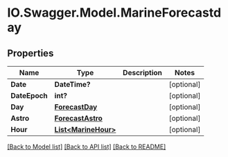 # IO.Swagger.Model.MarineForecastday
## Properties

Name | Type | Description | Notes
------------ | ------------- | ------------- | -------------
**Date** | **DateTime?** |  | [optional] 
**DateEpoch** | **int?** |  | [optional] 
**Day** | [**ForecastDay**](ForecastDay.md) |  | [optional] 
**Astro** | [**ForecastAstro**](ForecastAstro.md) |  | [optional] 
**Hour** | [**List&lt;MarineHour&gt;**](MarineHour.md) |  | [optional] 

[[Back to Model list]](../README.md#documentation-for-models) [[Back to API list]](../README.md#documentation-for-api-endpoints) [[Back to README]](../README.md)


